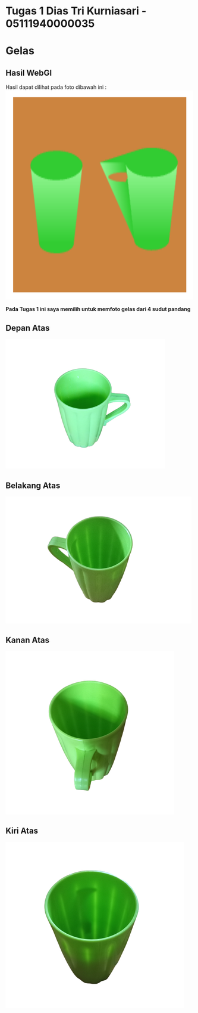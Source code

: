 # Tugas 1 Dias Tri Kurniasari - 05111940000035
# Gelas

## Hasil WebGl
Hasil dapat dilihat pada foto dibawah ini :
<br>
<img src = "asset\jadi.png"></img>

**Pada Tugas 1 ini saya memilih untuk memfoto gelas dari 4 sudut pandang**
<br>

## Depan Atas
<img src = "asset\depan.png"></img>

## Belakang Atas
<img src = "asset\belakang.png"></img>

## Kanan Atas
<img src = "asset\kanan.png"></img>

## Kiri Atas
<img src = "asset\kiri.png"></img>
<br>
